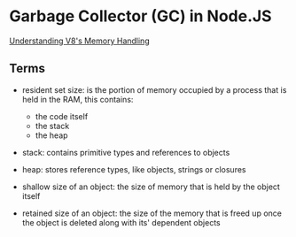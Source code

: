 # Garbage Collector (GC) in Node.JS

[Understanding V8's Memory Handling](https://blog.risingstack.com/finding-a-memory-leak-in-node-js/)

## Terms

* resident set size: is the portion of memory occupied by a process that is held in the RAM, this contains:

  * the code itself
  * the stack
  * the heap

* stack: contains primitive types and references to objects
* heap: stores reference types, like objects, strings or closures
* shallow size of an object: the size of memory that is held by the object itself
* retained size of an object: the size of the memory that is freed up once the object is deleted along with its' dependent objects